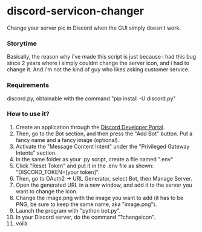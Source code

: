 # discord-servicon-changer
Change your server pic in Discord when the GUI simply doesn't work.

### Storytime

Basically, the reason why i've made this script is just because i had this bug since 2 years where i simply couldnt change the server icon, and i had to change it. And i'm not the kind of guy who likes asking customer service.

### Requirements

discord.py, obtainable with the command "pip install -U discord.py"

### How to use it?

1. Create an application through the [Discord Developer Portal](https://discord.com/developers/applications).
2. Then, go to the Bot section, and then press the "Add Bot" button. Put a fancy name and a fancy image (optional).
3. Activate the "Message Content Intent" under the "Privileged Gateway Intents" section.
4. In the same folder as your .py script, create a file named ".env"
5. Click "Reset Token" and put it in the .env file as shown: "DISCORD_TOKEN=[your token]".
6. Then, go to OAuth2 -> URL Generator, select Bot, then Manage Server.
7. Open the generated URL in a new window, and add it to the server you want to change the icon.
8. Change the image.png with the image you want to add (it has to be PNG, be sure to keep the same name, aka "image.png").
9. Launch the program with "python bot.py".
10. In your Discord server, do the command "?changeicon".
11. voilà
